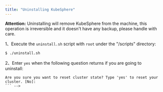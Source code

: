 ```yaml
---
title: "Uninstalling KubeSphere"
---
```


<!-- 注意：卸载将从机器中删除 KubeSphere，该操作不可逆，也不会备份任何数据，请谨慎操作。

如需卸载 KubeSphere，需执行以下步骤：

1、在 "/scripts" 目录下，以 `root` 执行 `uninstall.sh` 脚本：

```bash
$ ./uninstall.sh
```

2、如果确认卸载，在以下问题返回时输入 yes：

```
Are you sure you want to reset cluster state? Type 'yes' to reset your cluster. [No]: 
``` -->

**Attention:** Uninstalling will remove KubeSphere from the machine, this operation is irreversible and it doesn't have any backup, please handle with care.

1、Execute the `uninstall.sh` script with `root` under the "/scripts" directory:

```bash
$ ./uninstall.sh
```

2、Enter `yes` when the following question returns if you are going to uninstall:

```
Are you sure you want to reset cluster state? Type 'yes' to reset your cluster. [No]: 
``` -->


